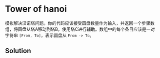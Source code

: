 # Tower of hanoi

模拟解决汉诺塔问题。你的代码应该接受圆盘数量作为输入，并返回一个步骤数组，将圆盘从塔A移动到塔B，使用塔C进行辅助。数组中的每个条目应该是一对字符串 `[From, To]`，表示圆盘从 `From -> To`。

## Solution

```ts

```
